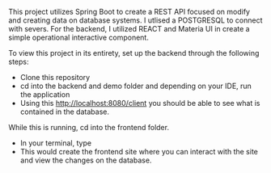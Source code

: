 This project utilizes Spring Boot to create a REST API focused on modify and creating data on database systems. 
I utlised a POSTGRESQL to connect with severs. For the backend, I utilized REACT and Materia UI in create a simple operational interactive component.

To view this project in its entirety, set up the backend through the following steps:
- Clone this repository
- cd into the backend and demo folder and depending on your IDE, run the application
- Using this <http://localhost:8080/client> you should be able to see what is contained in the database.

While this is running, cd into the frontend folder.
- In your terminal, type <npm start>
- This would create the frontend site where you can interact with the site and view the changes on the database.
